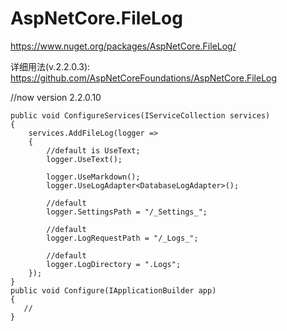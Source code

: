 # AspNetCore.FileLog
https://www.nuget.org/packages/AspNetCore.FileLog/

详细用法(v.2.2.0.3): https://github.com/AspNetCoreFoundations/AspNetCore.FileLog

//now version 2.2.0.10

    public void ConfigureServices(IServiceCollection services)
    {
        services.AddFileLog(logger =>
        {
            //default is UseText;
            logger.UseText();

            logger.UseMarkdown();
            logger.UseLogAdapter<DatabaseLogAdapter>();

            //default
            logger.SettingsPath = "/_Settings_";

            //default
            logger.LogRequestPath = "/_Logs_";

            //default
            logger.LogDirectory = ".Logs";
        });
    }
    public void Configure(IApplicationBuilder app)
    {
       // 
    }
